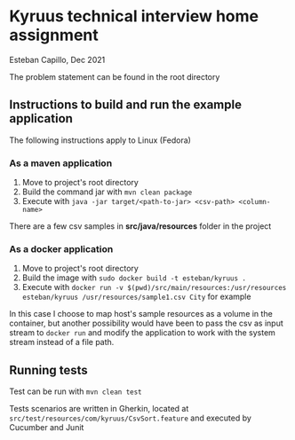 # Kyruus technical interview home assignment

Esteban Capillo, Dec 2021

The problem statement can be found in the root directory

## Instructions to build and run the example application
The following instructions apply to Linux (Fedora)

### As a maven application

1. Move to project's root directory
2. Build the command jar with ```mvn clean package```
3. Execute with ```java -jar target/<path-to-jar> <csv-path> <column-name>```

There are a few csv samples in **src/java/resources** folder in the project

### As a docker application

1. Move to project's root directory
2. Build the image with ```sudo docker build -t esteban/kyruus .```
3. Execute with ```docker run -v $(pwd)/src/main/resources:/usr/resources esteban/kyruus /usr/resources/sample1.csv City``` for example

In this case I choose to map host's sample resources as a volume in the container, but another possibility would have been to 
pass the csv as input stream to ```docker run``` and modify the application to work with the system stream
instead of a file path.

## Running tests

Test can be run with ```mvn clean test```

Tests scenarios are written in Gherkin, located at ```src/test/resources/com/kyruus/CsvSort.feature``` and executed by Cucumber and Junit